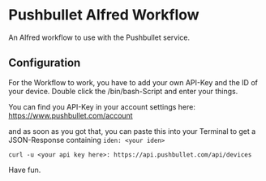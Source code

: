 Pushbullet Alfred Workflow
==========================

An Alfred workflow to use with the Pushbullet service.

## Configuration

For the Workflow to work, you have to add your own API-Key and the ID of your device. Double click the /bin/bash-Script and enter your things.

You can find you API-Key in your account settings here: https://www.pushbullet.com/account

and as soon as you got that, you can paste this into your Terminal to get a JSON-Response containing `iden: <your iden>`

```
curl -u <your api key here>: https://api.pushbullet.com/api/devices
```

Have fun.